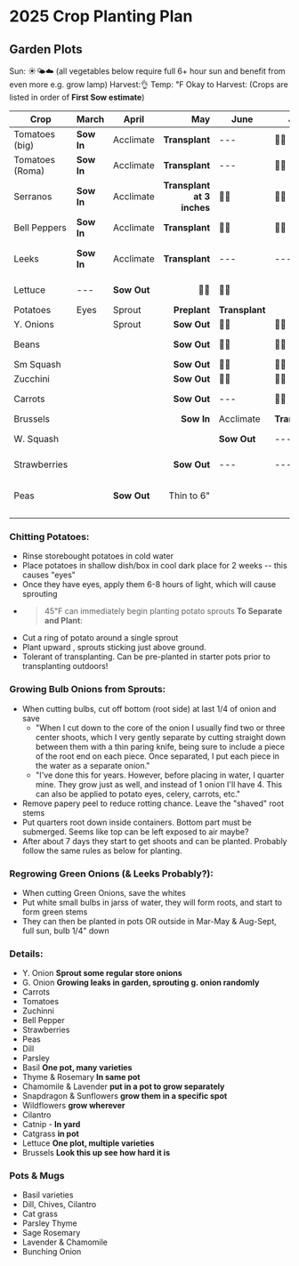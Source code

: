 
# 2025 Crop Planting Plan

## Garden Plots

Sun: ☀️🌤️☁️ (all vegetables below require full 6+ hour sun and benefit from even more e.g. grow lamp)
Harvest:👌
Temp: ℉
Okay to Harvest: 
(Crops are listed in order of **First Sow estimate**)

| Crop            | March      | April       |                        May | June           | July           | August        | Sept  | Temp   | Depth | Space   | Seedlings | Notes                   |
| --------------- | ---------- | ----------- | -------------------------: | -------------- | -------------- | :------------ | ----- | ------ | ----- | ------- | --------- | ----------------------- |
| Tomatoes (big)  | **Sow In** | Acclimate   |             **Transplant** | ---            | 🧑‍🌾          | 🧑‍🌾         | 🧑‍🌾 | 70℉    | 1/4"  | 3-4'    | 7-10 Days |                         |
| Tomatoes (Roma) | **Sow In** | Acclimate   |             **Transplant** | ---            | 🧑‍🌾          | 🧑‍🌾         | 🧑‍🌾 | 70℉    | 1/4"  | 3-4'    | 7-10      |                         |
| Serranos        | **Sow In** | Acclimate   | **Transplant at 3 inches** | 🧑‍🌾          | 🧑‍🌾          | 🧑‍🌾         | 🧑‍🌾 | 80℉    | 1/4"  | 18"     | 10-12     |                         |
| Bell Peppers    | **Sow In** | Acclimate   |             **Transplant** | 🧑‍🌾          | 🧑‍🌾          | 🧑‍🌾         |       |        |       |         |           |                         |
| Leeks           | **Sow In** | Acclimate   |             **Transplant** | ---            | ---            | 🧑‍🌾         | 🧑‍🌾 | <75℉   | 1/2"  | 15"     | 10-15     | Earthed and blanched?   |
| Lettuce         | ---        | **Sow Out** |                      🧑‍🌾 | 🧑‍🌾          |                | **Sow Again** | 🧑‍🌾 | 70℉    | 1/4"  | 8"      | 10-14     |                         |
| Potatoes        | Eyes       | Sprout      |               **Preplant** | **Transplant** |                |               |       | >45℉   |       |         |           |                         |
| Y. Onions       |            | Sprout      |                **Sow Out** | 🧑‍🌾          | 🧑‍🌾          | 🧑‍🌾         | 🧑‍🌾 |        |       |         |           |                         |
| Beans           |            |             |                **Sow Out** | 🧑‍🌾          | 🧑‍🌾          | 🧑‍🌾         | 🧑‍🌾 | 65℉    | 1"    | 3"      | 7-15 Days | Rods                    |
| Sm Squash       |            |             |                **Sow Out** | 🧑‍🌾          | 🧑‍🌾          | 🧑‍🌾         | 🧑‍🌾 | 70℉    | 1"    | 36"     | 10-14     |                         |
| Zucchini        |            |             |                **Sow Out** | 🧑‍🌾          | 🧑‍🌾          | 🧑‍🌾         | 🧑‍🌾 | 70℉    | 1"    | 36"     | 10-14     |                         |
| Carrots         |            |             |                **Sow Out** | ---            | 🧑‍🌾          | **Sow Again** | ---   | 50-80℉ | 1/2"  | 3"      |           | Sow in deep soil        |
| Brussels        |            |             |                 **Sow In** | Acclimate      | **Transplant** | ---           | 🧑‍🌾 | 65℉    | 1/4"  | 20"     | 10-21     |                         |
| W. Squash       |            |             |                            | **Sow Out**    | ---            | 🧑‍🌾         | 🧑‍🌾 | 70℉    | 1"    | 6'      |           | See packet              |
| Strawberries    |            |             |                **Sow Out** | ---            | ---            | ---           | 🧑‍🌾 |        | 1/4"  | 24      |           | See Instruct            |
| Peas            |            | **Sow Out** |                 Thin to 6" |                |                | **Sow Out**   |       |        | 1"    | Thin 6" | 7-14      | See packet at 1-2" high |
|                 |            |             |                            |                |                |               |       |        |       |         |           |                         |

### Chitting Potatoes:
- Rinse storebought potatoes in cold water
- Place potatoes in shallow dish/box in cool dark place for 2 weeks -- this causes "eyes"
- Once they have eyes, apply them 6-8 hours of light, which will cause sprouting
- >45℉ can immediately begin planting potato sprouts
**To Separate and Plant**:
- Cut a ring of potato around a single sprout
- Plant upward , sprouts sticking just above ground.
- Tolerant of transplanting. Can be pre-planted in starter pots prior to transplanting outdoors!

### Growing Bulb Onions from Sprouts:
- When cutting bulbs, cut off bottom (root side) at last 1/4 of onion and save
	- "When I cut down to the core of the onion I usually find two or three center shoots, which I very gently separate by cutting straight down between them with a thin paring knife, being sure to include a piece of the root end on each piece. Once separated, I put each piece in the water as a separate onion."
	- "I've done this for years. However, before placing in water, I quarter mine. They grow just as well, and instead of 1 onion I'll have 4. This can also be applied to potato eyes, celery, carrots, etc."
- Remove papery peel to reduce rotting chance. Leave the "shaved" root stems
- Put quarters root down inside containers. Bottom part must be submerged. Seems like top can be left exposed to air maybe?
- After about 7 days they start to get shoots and can be planted. Probably follow the same rules as below for planting.

### Regrowing Green Onions (& Leeks Probably?):
- When cutting Green Onions, save the whites
- Put white small bulbs in jarss of water, they will form roots, and start to form green stems
- They can then be planted in pots OR outside in Mar-May & Aug-Sept, full sun, bulb 1/4" down

### Details:
- Y. Onion **Sprout some regular store onions**
- G. Onion **Growing leaks in garden, sprouting g. onion randomly**
- Carrots
- Tomatoes
- Zuchinni
- Bell Pepper
- Strawberries
- Peas
- Dill
- Parsley
- Basil **One pot, many varieties**
- Thyme & Rosemary **In same pot**
- Chamomile & Lavender **put in a pot to grow separately**
- Snapdragon & Sunflowers **grow them in a specific spot**
- Wildflowers **grow wherever**
- Cilantro
- Catnip - **In yard**
- Catgrass **in pot** 
- Lettuce **One plot, multiple varieties**
- Brussels **Look this up see how hard it is**


### Pots & Mugs
- Basil varieties
- Dill, Chives, Cilantro
- Cat grass
- Parsley Thyme
- Sage Rosemary
- Lavender & Chamomile
- Bunching Onion